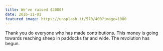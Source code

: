 ```yaml
---
title: We've raised $2000!
date: 2016-11-01
featured_image: https://unsplash.it/570/400?image=1080
---
```

Thank you do everyone who has made contributions. This money is going towards reaching sheep in paddocks far and wide. The revolution has begun.
